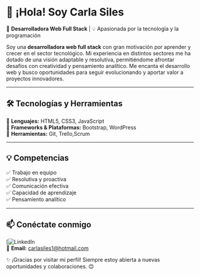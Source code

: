 # 👋 ¡Hola! Soy Carla Siles

🚀 **Desarrolladora Web Full Stack** | 💡 Apasionada por la tecnología y la programación  

Soy una **desarrolladora web full stack** con gran motivación por aprender y crecer en el sector tecnológico. Mi experiencia en distintos sectores me ha dotado de una visión adaptable y resolutiva, permitiéndome afrontar desafíos con creatividad y pensamiento analítico. Me encanta el desarrollo web y busco oportunidades para seguir evolucionando y aportar valor a proyectos innovadores.  

---

## 🛠️ Tecnologías y Herramientas  
🔹 **Lenguajes:** HTML5, CSS3, JavaScript  
🔹 **Frameworks & Plataformas:** Bootstrap, WordPress  
🔹 **Herramientas:** Git, Trello,Scrum  
 

---

## 💡 Competencias  
✅ Trabajo en equipo  
✅ Resolutiva y proactiva  
✅ Comunicación efectiva  
✅ Capacidad de aprendizaje  
✅ Pensamiento analítico  

---

## 📫 Conéctate conmigo  
[![LinkedIn](https://www.linkedin.com/in/carla-calizaya/)  
📩 **Email:** carlasiles1@hotmail.com

✨ ¡Gracias por visitar mi perfil! Siempre estoy abierta a nuevas oportunidades y colaboraciones. 😊  


